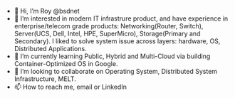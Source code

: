 - 👋 Hi, I’m Roy @bsdnet
- 👀 I’m interested in modern IT infrastrure product, and have experience in enterprise/telecom grade products: Networking(Router, Switch), Server(UCS, Dell, Intel, HPE, SuperMicro), Storage(Primary and Secondary). I liked to solve system issue across layers: hardware, OS, Distributed Applications.   
- 🌱 I’m currently learning Public, Hybrid and Multi-Cloud via building Container-Optimized OS in Google.
- 💞️ I’m looking to collaborate on Operating System, Distributed System Infrastructure, MELT.
- 📫 How to reach me, email or LinkedIn

<!---
bsdnet/bsdnet is a ✨ special ✨ repository because its `README.md` (this file) appears on your GitHub profile.
You can click the Preview link to take a look at your changes.
--->
